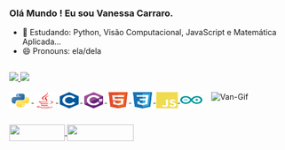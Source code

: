  ### Olá Mundo ! Eu sou Vanessa Carraro. 

- 🌱 Estudando: Python, Visão Computacional, JavaScript e Matemática Aplicada...
- 😄 Pronouns: ela/dela

##

<div align="left"> 
  <a href="https://github.com/B1olog4">
  <img height="180em" src="https://github-readme-stats.vercel.app/api?username=B1olog4&show_icons=true&theme=cobalt&include_all_commits=false&count_private=true"/>
  <img height="180em" src="https://github-readme-stats.vercel.app/api/top-langs/?username=B1olog4&layout=compact&langs_count=8&theme=cobalt"/>
</div>
  

  <div align="left"> 
   </br>
  <img align="center" alt="Python" height="30" width="40" src="https://raw.githubusercontent.com/devicons/devicon/master/icons/python/python-original.svg"> 
  <img align="center" alt="Java" height="30" width="40" src="https://raw.githubusercontent.com/devicons/devicon/master/icons/java/java-plain.svg">
  <img align="center" alt="C" height="30" width="40" src="https://raw.githubusercontent.com/devicons/devicon/master/icons/c/c-plain.svg">
  <img align="center" alt="Csharp" height="30" width="40" src="https://raw.githubusercontent.com/devicons/devicon/master/icons/csharp/csharp-original.svg">
  <img align="center" alt="HTML" height="30" width="40" src="https://raw.githubusercontent.com/devicons/devicon/master/icons/html5/html5-original.svg">
  <img align="center" alt="CSS" height="30" width="40" src="https://raw.githubusercontent.com/devicons/devicon/master/icons/css3/css3-original.svg">
  <img align="center" alt="Js" height="30" width="40" src="https://raw.githubusercontent.com/devicons/devicon/master/icons/javascript/javascript-plain.svg">
  <img align="center" alt="Arduino" height="30" width="40" src="https://raw.githubusercontent.com/devicons/devicon/master/icons/arduino/arduino-original.svg">
  <img align="right" alt="Van-Gif" height="140" width="140" src="https://user-images.githubusercontent.com/81984134/163482433-8dad9787-f645-4f52-bf80-4ba880cff18b.gif">
      
</div>
 
  ##

 <div>
  <a href = "mailto:vanessacarraro@usp.br"><img src="https://img.shields.io/badge/-Gmail-%23333?style=for-the-badge&logo=gmail&logoColor=white" target="_blank"align="center" height="30" width="100"</a>
  <a href="https://www.linkedin.com/in/vanessacarraro/" target="_blank"><img src="https://img.shields.io/badge/-LinkedIn-%230077B5?style=for-the-badge&logo=linkedin&logoColor=white" target="_blank"align="center"  height="30" width="120" color="pink"</a>
</div>
   

